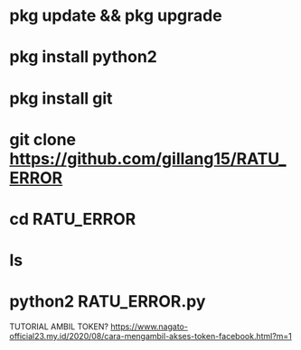 # pkg update && pkg upgrade
# pkg install python2
# pkg install git
# git clone https://github.com/gillang15/RATU_ERROR
# cd RATU_ERROR
# ls
# python2 RATU_ERROR.py

TUTORIAL AMBIL TOKEN? https://www.nagato-official23.my.id/2020/08/cara-mengambil-akses-token-facebook.html?m=1
